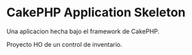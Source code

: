 # CakePHP Application Skeleton
Una aplicacion hecha bajo el framework de CakePHP.

Proyecto HO de un control de inventario.
